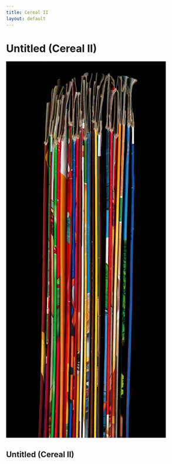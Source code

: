 ```yaml
---
title: Cereal II
layout: default
---
```

<div class="col-md-9 col-md-offset-3">
	<h1>
	Untitled (Cereal II)
	</h1>
	<div class="projects">
		<div class="project-item">
			<a href="img/objects/cerealboxes.jpg" data-lightbox="img">
				<img src="img/objects/cerealboxes-small.jpg" alt="Bones I">
			</a>
			<h2 class="title">Untitled (Cereal II)</h2>
		</div>
	</div>
</div>
